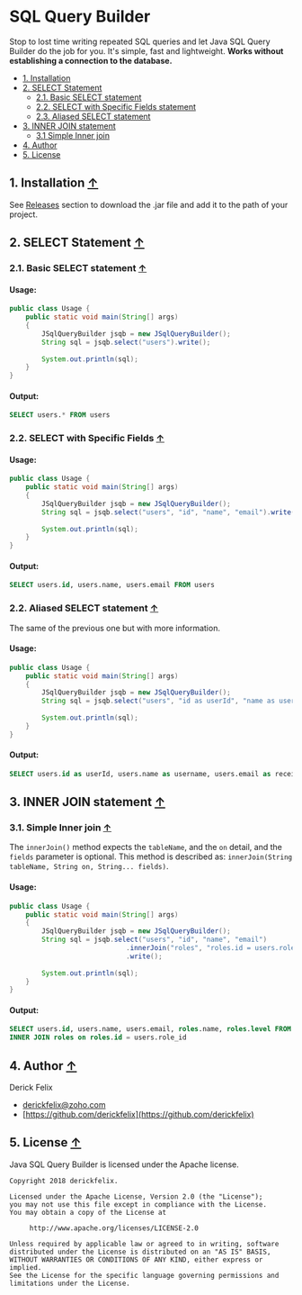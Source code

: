 SQL Query Builder
=================

Stop to lost time writing repeated SQL queries and let Java SQL Query Builder do the job for you. It's simple, fast and lightweight. **Works without establishing a connection to the database.** 

<a name="index_block"></a>

* [1. Installation](#block1)
* [2. SELECT Statement](#block2)     
    * [2.1. Basic SELECT statement](#block2.1) 
    * [2.2. SELECT with Specific Fields statement](#block2.2)
    * [2.3. Aliased SELECT statement](#block2.3)
* [3. INNER JOIN statement](#block3)
    * [3.1 Simple Inner join](#block3.1)
* [4. Author](#block4)
* [5. License](#block5)

<a name="block1"></a>
## 1. Installation [↑](#index_block)
See [Releases](https://github.com/derickfelix/jsqb/releases) section to download the .jar file and add it to the path of your project.

<a name="block2"></a>
## 2. SELECT Statement [↑](#index_block)

<a name="block2.1"></a>
### 2.1. Basic SELECT statement [↑](#index_block) 
#### Usage:
```java
public class Usage {
    public static void main(String[] args)
    {
        JSqlQueryBuilder jsqb = new JSqlQueryBuilder();
        String sql = jsqb.select("users").write();
    
        System.out.println(sql);
    }
}
```
#### Output:
```sql
SELECT users.* FROM users
```

<a name="block2.2"></a>
### 2.2. SELECT with Specific Fields [↑](#index_block) 
#### Usage:
```java
public class Usage {
    public static void main(String[] args)
    {
        JSqlQueryBuilder jsqb = new JSqlQueryBuilder();
        String sql = jsqb.select("users", "id", "name", "email").write();
    
        System.out.println(sql);
    }
}
```
#### Output:
```sql
SELECT users.id, users.name, users.email FROM users
```

<a name="block2.3"></a>
### 2.2. Aliased SELECT statement [↑](#index_block) 
The same of the previous one but with more information.

#### Usage:
```java
public class Usage {
    public static void main(String[] args)
    {
        JSqlQueryBuilder jsqb = new JSqlQueryBuilder();
        String sql = jsqb.select("users", "id as userId", "name as username", "email as receiver").write();
    
        System.out.println(sql);
    }
}
```
#### Output:
```sql
SELECT users.id as userId, users.name as username, users.email as receiver FROM users
```

<a name="block3"></a>
## 3. INNER JOIN statement [↑](#index_block)

<a name="block3.1"></a>
### 3.1. Simple Inner join [↑](#index_block)
The `innerJoin()` method expects the `tableName`, and the `on` detail, and the `fields` parameter is optional.
This method is described as:
`innerJoin(String tableName, String on, String... fields)`.

#### Usage:
```java
public class Usage {
    public static void main(String[] args)
    {
        JSqlQueryBuilder jsqb = new JSqlQueryBuilder();
        String sql = jsqb.select("users", "id", "name", "email")
                             .innerJoin("roles", "roles.id = users.role_id", "name", "level")
                             .write();
    
        System.out.println(sql);
    }
}
```
#### Output:
```sql
SELECT users.id, users.name, users.email, roles.name, roles.level FROM users 
INNER JOIN roles on roles.id = users.role_id
```

<a name="block4"></a>
## 4. Author [↑](#index_block)
Derick Felix

 - <derickfelix@zoho.com>
 - [https://github.com/derickfelix](https://github.com/derickfelix)


<a name="block5"></a>
## 5. License [↑](#index_block)
Java SQL Query Builder is licensed under the Apache license.

```
Copyright 2018 derickfelix.

Licensed under the Apache License, Version 2.0 (the "License");
you may not use this file except in compliance with the License.
You may obtain a copy of the License at
 
     http://www.apache.org/licenses/LICENSE-2.0
 
Unless required by applicable law or agreed to in writing, software
distributed under the License is distributed on an "AS IS" BASIS,
WITHOUT WARRANTIES OR CONDITIONS OF ANY KIND, either express or implied.
See the License for the specific language governing permissions and
limitations under the License.
```